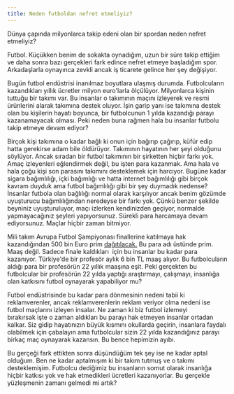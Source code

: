 ```yaml
---
title: Neden futboldan nefret etmeliyiz?
---
```


Dünya çapında milyonlarca takip edeni olan bir spordan neden nefret etmeliyiz?

Futbol. Küçükken benim de sokakta oynadığım, uzun bir süre takip ettiğim ve daha sonra bazı gerçekleri fark edince nefret etmeye başladığım spor. Arkadaşlarla oynayınca zevkli ancak iş ticarete gelince her şey değişiyor.

Bugün futbol endüstrisi inanılmaz boyutlara ulaşmış durumda. Futbolcuların kazandıkları yıllık ücretler milyon euro'larla ölçülüyor. Milyonlarca kişinin tuttuğu bir takımı var. Bu insanlar o takımının maçını izleyerek ve resmi ürünlerini alarak takımına destek oluyor. İşin garip yanı ise takımına destek olan bu kişilerin hayatı boyunca, bir futbolcunun 1 yılda kazandığı parayı kazanamayacak olması. Peki neden buna rağmen hala bu insanlar futbolu takip etmeye devam ediyor?

Birçok kişi takımına o kadar bağlı ki onun için bağırıp çağırıp, küfür edip hatta gerekirse adam bile öldürüyor. Takımının hayatının her şeyi olduğunu söylüyor. Ancak sıradan bir futbol takımının bir şirketten hiçbir farkı yok. Amaç izleyenleri eğlendirmek değil, bu işten para kazanmak. Ama hala ve hala çoğu kişi son parasını takımını desteklemek için harcıyor. Bugüne kadar sigara bağımlılığı, içki bağımlığı ve hatta internet bağımlılığı gibi birçok kavram duyduk ama futbol bağımlılığı gibi bir şey duymadık nedense? İnsanlar futbola olan bağlılığı normal olarak karşılıyor ancak benim gözümde uyuşturucu bağımlılığından neredeyse bir farkı yok. Çünkü benzer şekilde beyniniz uyuşturuluyor, maçı izlerken kendinizden geçiyor, normalde yapmayacağınız şeyleri yapıyorsunuz. Sürekli para harcamaya devam ediyorsunuz. Maçlar hiçbir zaman bitmiyor.

Mili takım Avrupa Futbol Şampiyonası finallerine katılmaya hak kazandığından 500 bin Euro prim 
[dağıtılacak.](http://www.bbc.com/turkce/spor/2015/10/151020_prim_dava_milli_takim?ocid=socialflow_twitter) Bu para adı üstünde prim. Maaş değil. Sadece finale kaldıkları  için bu insanlar bu kadar para kazanıyor. Türkiye'de bir profesör aylık 6 bin TL maaş alıyor. Bu futbolcuların aldığı para bir profesörün 22 yıllık maaşına eşit. Peki gerçekten bu futbolcular bir profesörün 22 yılda yaptığı araştırmayı, çalışmayı, insanlığa olan katkısını futbol oynayarak yapabiliyor mu?

Futbol endüstrisinde bu kadar para dönmesinin nedeni tabii ki reklamverenler, ancak reklamverenlerin reklam veriyor olma nedeni ise futbol maçlarını izleyen insalar. Ne zaman ki biz futbol izlemeyi bırakırsak işte o zaman aldıkları bu parayı hak etmeyen insanlar ortadan kalkar. Siz gidip hayatınızın büyük kısmını okullarda geçirin, insanlara faydalı olabilmek için çabalayın ama futbolcular sizin 22 yılda kazandığınız parayı birkaç maç oynayarak kazansın. Bu bence hepimizin ayıbı.

Bu gerçeği fark ettikten sonra düşündüğüm tek şey ise ne kadar aptal olduğum. Ben ne kadar aptalmışım ki bir takım tutmuş ve o takımı desteklemişim. Futbolcu dediğimiz bu insanların somut olarak insanlığa hiçbir katkısı yok ve hak etmedikleri ücretleri kazanıyorlar. Bu gerçekle yüzleşmenin zamanı gelmedi mi artık?